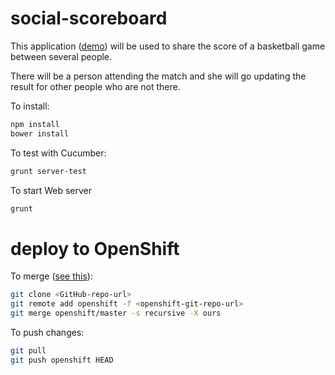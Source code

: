 social-scoreboard
=================

This application ([demo](http://socialscoreboard-dawzayas.rhcloud.com/)) will be used to share the score of a basketball game between several people. 

There will be a person attending the match and she will go updating the result for other people who are not there.

To install:

```bash
npm install
bower install
```

To test with Cucumber:

```bash
grunt server-test
```

To start Web server

```bash
grunt
```

deploy to OpenShift
===================

To merge ([see this](http://stackoverflow.com/questions/12657168/can-i-use-my-existing-git-repo-with-openshift)):

```bash
git clone <GitHub-repo-url>
git remote add openshift -f <openshift-git-repo-url>
git merge openshift/master -s recursive -X ours
```

To push changes:

```bash
git pull
git push openshift HEAD
```